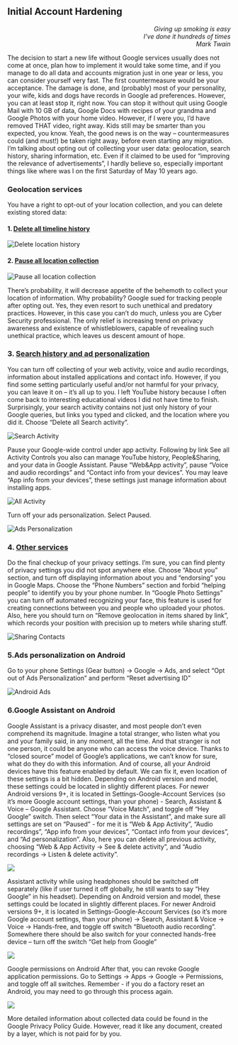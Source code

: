 ## Initial Account Hardening

<div style="text-align: right"><i>
Giving up smoking is easy<br>
I've done it hundreds of times<br>
Mark Twain
</i></div>

The decision to start a new life without Google services usually does not come at once, plan how to implement it would take some time, and if you manage to do all data and accounts migration just in one year or less, you can consider yourself very fast.
The first countermeasure would be your acceptance. The damage is done, and (probably) most of your personality, your wife, kids and dogs have records in Google ad preferences. However, you can at least stop it, right now. You can stop it without quit using Google Mail with 10 GB of data, Google Docs with recipes of your grandma and Google Photos with your home video. However, if I were you, I’d have removed THAT video, right away. Kids still may be smarter than you expected, you know.
Yeah, the good news is on the way – countermeasures could (and must!) be taken right away, before even starting any migration. I’m talking about opting out of collecting your user data: geolocation, search history, sharing information, etc. Even if it claimed to be used for “improving the relevance of advertisements”, I hardly believe so, especially important things like where was I on the first Saturday of May 10 years ago. 

### Geolocation services 
You have a right to opt-out of your location collection, and you can delete existing stored data: 

#### 1. [Delete all timeline history](www.google.com/maps/timeline)


![Delete location history](https://raw.githubusercontent.com/yuchdev/articles/main/images/tewtqg/intro/geolocation-control-timeline.png)

#### 2. [Pause all location collection](https://myaccount.google.com/activitycontrols/location) 
  
![Pause all location collection](https://raw.githubusercontent.com/yuchdev/articles/main/images/tewtqg/intro/geolocation-services-activity-controls-location.png)
 
There’s probability, it will decrease appetite of the behemoth to collect your location of information. Why probability? Google sued for tracking people after opting out. Yes, they even resort to such unethical and predatory practices. However, in this case you can’t do much, unless you are Cyber Security professional. The only relief is increasing trend on privacy awareness and existence of whistleblowers, capable of revealing such unethical practice, which leaves us descent amount of hope.

### 3. [Search history and ad personalization](https://myactivity.google.com/privacyadvisor/search)

You can turn off collecting of your web activity, voice and audio recordings, information about installed applications and contact info. However, if you find some setting particularly useful and/or not harmful for your privacy, you can leave it on – it’s all up to you. I left YouTube history because I often come back to interesting educational videos I did not have time to finish.
Surprisingly, your search activity contains not just only history of your Google queries, but links you typed and clicked, and the location where you did it. Choose “Delete all Search activity”.

![Search Activity](https://raw.githubusercontent.com/yuchdev/articles/main/images/tewtqg/intro/search-history-search-activity.png)

Pause your Google-wide control under app activity. Following by link See all Activity Controls you also can manage YouTube history, People&Sharing, and your data in Google Assistant. Pause “Web&App activity”, pause “Voice and audio recordings” and “Contact info from your devices”. You may leave “App info from your devices”, these settings just manage information about installing apps.
 
![All Activity](https://raw.githubusercontent.com/yuchdev/articles/main/images/tewtqg/intro/search-history-google-wide.png)

Turn off your ads personalization. Select Paused.

![Ads Personalization](https://raw.githubusercontent.com/yuchdev/articles/main/images/tewtqg/intro/search-history-ad.png) 

### 4. [Other services](https://myaccount.google.com/privacycheckup)

Do the final checkup of your privacy settings. I’m sure, you can find plenty of privacy settings you did not spot anywhere else. Choose “About you” section, and turn off displaying information about you and “endorsing” you in Google Maps. Choose the “Phone Numbers” section and forbid “helping people” to identify you by your phone number. In “Google Photo Settings” you can turn off automated recognizing your face, this feature is used for creating connections between you and people who uploaded your photos. Also, here you should turn on “Remove geolocation in items shared by link”, which records your position with precision up to meters while sharing stuff.

![Sharing Contacts](https://raw.githubusercontent.com/yuchdev/articles/main/images/tewtqg/intro/privacy-checkup-help-connect.png)
 
### 5.Ads personalization on Android

Go to your phone Settings (Gear button) -> Google -> Ads, and select “Opt out of Ads Personalization” and perform “Reset advertising ID” 

![Android Ads](https://raw.githubusercontent.com/yuchdev/articles/master/images/tewtqg/intro/android-ads.jpg)

### 6.Google Assistant on Android

Google Assistant is a privacy disaster, and most people don’t even comprehend its magnitude. Imagine a total stranger, who listen what you and your family said, in any moment, all the time. And that stranger is not one person, it could be anyone who can access the voice device. Thanks to “closed source” model of Google’s applications, we can’t know for sure, what do they do with this information. And of course, all your Android devices have this feature enabled by default. We can fix it, even location of these settings is a bit hidden.
Depending on Android version and model, these settings could be located in slightly different places. For newer Android versions 9+, it is located in Settings-Google-Account Services (so it’s more Google account settings, than your phone) - Search, Assistant & Voice – Google Assistant.
Choose “Voice Match”, and toggle off “Hey Google” switch. Then select “Your data in the Assistant”, and make sure all settings are set on “Paused” - for me it is “Web & App Activity”, “Audio recordings”, “App info from your devices”, “Contact info from your devices”, and “Ad personalization”. Also, here you can delete all previous activity, choosing “Web & App Activity -> See & delete activity”, and “Audio recordings -> Listen & delete activity”.

![](https://raw.githubusercontent.com/yuchdev/articles/master/images/tewtqg/intro/disable-hey-google.jpg)

Assistant activity while using headphones should be switched off separately (like if user turned it off globally, he still wants to say “Hey Google” in his headset). Depending on Android version and model, these settings could be located in slightly different places. For newer Android versions 9+, it is located in Settings-Google-Account Services (so it’s more Google account settings, than your phone) -> Search, Assistant & Voice -> Voice -> Hands-free, and toggle off switch “Bluetooth audio recording”. Somewhere there should be also switch for your connected hands-free device – turn off the switch “Get help from Google”

![](https://raw.githubusercontent.com/yuchdev/articles/master/images/tewtqg/intro/disable-assistant-headset.jpg)
 
Google permissions on Android
After that, you can revoke Google application permissions. Go to Settings -> Apps -> Google -> Permissions, and toggle off all switches. Remember - if you do a factory reset an Android, you may need to go through this process again.

![](https://raw.githubusercontent.com/yuchdev/articles/master/images/tewtqg/intro/revoke-permissions.jpg)
 
More detailed information about collected data could be found in the Google Privacy Policy Guide. However, read it like any document, created by a layer, which is not paid for by you.


